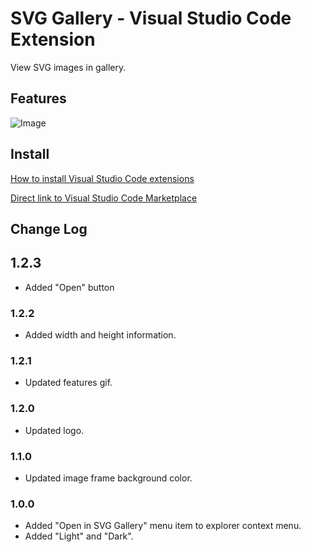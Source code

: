# SVG Gallery - Visual Studio Code Extension

View SVG images in gallery.

## Features

![Image](https://raw.githubusercontent.com/codelab2006/svg-gallery/master/images/features.gif)

## Install

[How to install Visual Studio Code extensions](https://code.visualstudio.com/docs/editor/extension-gallery)

[Direct link to Visual Studio Code Marketplace](https://marketplace.visualstudio.com/items?itemName=developer2006.svg-gallery)

## Change Log

## 1.2.3

- Added "Open" button

### 1.2.2

- Added width and height information.

### 1.2.1

- Updated features gif.

### 1.2.0

- Updated logo.

### 1.1.0

- Updated image frame background color.

### 1.0.0

- Added "Open in SVG Gallery" menu item to explorer context menu.
- Added "Light" and "Dark".
